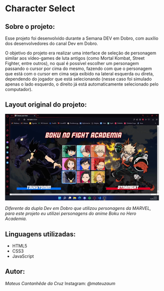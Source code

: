 # Character Select 

## Sobre o projeto:

Esse projeto foi desenvolvido durante a Semana DEV em Dobro, com auxílio dos desenvolvedores do canal Dev em Dobro. 

O objetivo do projeto era realizar uma interface de seleção de personagem similar aos vídeo-games de luta antigos (como Mortal Kombat, Street Fighter, entre outros), no qual é possível escolher um personagem passando o cursor por cima do mesmo, fazendo com que o personagem que está com o cursor em cima seja exibido na lateral esquerda ou direta, dependendo do jogador que está selecionando (nesse caso foi simulado apenas o lado esquerdo, o direito já está automaticamente selecionado pelo computador).  

## Layout original do projeto:

![](src/imagens/layout_mateus.gif)

*Diferente da dupla Dev em Dobro que utilizou personagens da MARVEL, para este projeto eu utilizei personagens do anime Boku no Hero Academia.*

## Linguagens utilizadas:

* HTML5
* CSS3
* JavaScript

## Autor:

*Mateus Cantanhêde da Cruz*
Instagram: *@mateuzaum*
